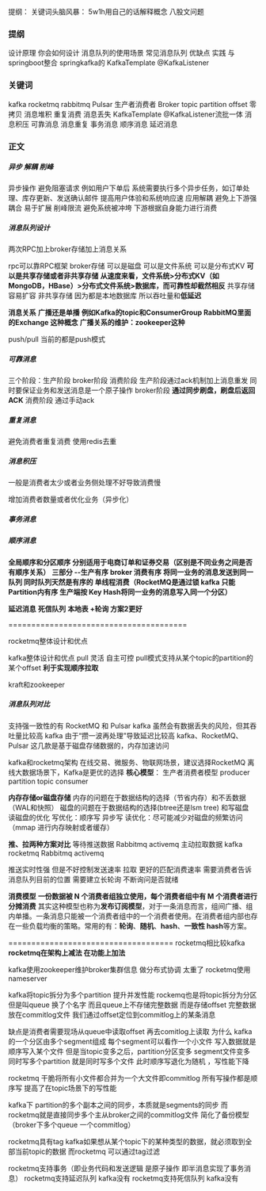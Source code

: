 
提纲：
关键词头脑风暴：
5w1h用自己的话解释概念
八股文问题

### 提纲
设计原理 你会如何设计
消息队列的使用场景
常见消息队列 优缺点
实践 与springboot整合 springkafka的 KafkaTemplate @KafkaListener

### 关键词
kafka rocketmq  rabbitmq  Pulsar
生产者消费者 Broker topic partition offset
零拷贝 
消息堆积 重复消费 消息丢失
KafkaTemplate @KafkaListener
​流批一体
消息积压 可靠消息 消息重复 事务消息 顺序消息 延迟消息

### 正文
##### 异步 解耦 削峰

异步操作 避免阻塞请求  例如用户下单后 系统需要执行多个异步任务，如订单处理、库存更新、发送确认邮件 提高用户体验和系统响应速
应用解耦 避免上下游强耦合 易于扩展
削峰限流 避免系统被冲垮 下游根据自身能力进行消费

##### 消息队列设计
两次RPC加上broker存储加上消息关系

rpc可以靠RPC框架
broker存储 可以是磁盘 可以是文件系统 可以是分布式KV **可以是共享存储或者非共享存储**
**从速度来看，文件系统>分布式KV（如MongoDB，HBase）>分布式文件系统>数据库，而可靠性却截然相反**
共享存储 容易扩容 非共享存储  因为都是本地数据库 所以吞吐量和**低延迟**

**消息关系** **广播还是单播** **例如Kafka的topic和ConsumerGroup  RabbitMQ里面的Exchange 这种概念**
**广播关系的维护：zookeeper这种**

push/pull 当前的都是push模式

##### 可靠消息
三个阶段：生产阶段 broker阶段 消费阶段
生产阶段通过ack机制加上消息重发 同时要保证业务和发送消息是一个原子操作
broker阶段 **通过同步刷盘，刷盘后返回ACK**
消费阶段 通过手动ack 
##### 重复消息
避免消费者重复消费 使用redis去重

##### 消息积压
一般是消费者太少或者业务侧处理不好导致消费慢

增加消费者数量或者优化业务（异步化）

##### 事务消息


##### **顺序消息**
**全局顺序和分区顺序 分别适用于电商订单和证券交易（区别是不同业务之间是否有顺序关系）**
**三部分 --生产有序 broker 消费有序 将同一业务的消息发送到同一队列 同时队列天然是有序的 单线程消费（RocketMQ是通过锁 kafka 只能Partition内有序 生产端按 Key Hash将同一业务的消息写入同一个分区）**

**延迟消息**
**死信队列**
**本地表 +轮询   方案2更好**

=======================================

rocketmq整体设计和优点

kafka整体设计和优点
pull 灵活 自主可控
pull模式支持从某个topic的partition的某个offset **利于实现顺序拉取**

kraft和zookeeper









##### 消息队列对比
支持强一致性的有 RocketMQ 和 Pulsar
kafka 虽然会有数据丢失的风险，但其吞吐量比较高
kafka  由于“攒一波再处理”导致延迟比较高
kafka、RocketMQ、Pulsar 这几款是基于磁盘存储数据的，内存加速访问

kafka和rocketmq架构 在线交易、微服务、物联网场景，建议选择RocketMQ 离线大数据场景下，Kafka是更优的选择
**核心模型**：
生产者消费者模型 producer partition topic consumer

**内存存储or磁盘存储**
内存的问题在于数据结构的选择（节省内存）和不丢数据 （WAL和快照）
磁盘的问题在于数据结构的选择(btree还是lsm tree) 和写磁盘 读磁盘的优化
写优化：顺序写 异步写
读优化：尽可能减少对磁盘的频繁访问（mmap 进行内存映射或者缓存）

**推、拉两种方案对比**
等待推送数据   Rabbitmq activemq
主动拉取数据   kafka rocketmq Rabbitmq activemq

推送实时性强 但是不好控制发送速率
拉取 更好的匹配消费速率  需要消费者告诉消息队列目前的位置 需要建立长轮询 不断询问是否就绪



**消费模型**
**一份数据被 N 个消费者组独立使用，每个消费者组中有 M 个消费者进行分摊消费**
其实这种模型也称为**发布订阅模型**，对于一条消息而言，组间广播、组内单播。一条消息只能被一个消费者组中的一个消费者使用。在消费者组内部也存在一些负载均衡的策略。常用的有：**轮询**、**随机**、**hash**、**一致性 hash**等方案。





====================================
rocketmq相比较kafka 
**rocketmq在架构上减法 在功能上加法**

kafka使用zookeeper维护broker集群信息 做分布式协调
太重了
rocketmq使用nameserver

kafka将topic拆分为多个partition 提升并发性能
rockemq也是将topic拆分为分区但是叫queue 换了个名字
而且queue上不存储完整数据 而是存储offset 
完整数据放在commitlog文件 我们通过offset定位到commitlog上的某条消息

缺点是消费者需要现场从queue中读取offset 再去comitlog上读取
为什么
kafka的一个分区由多个segment组成 每个segment可以看作一个小文件
写入数据就是顺序写入某个文件
但是当topic变多之后，partition分区变多 segment文件变多
同时写多个partition 就是同时写多个文件 此时顺序写退化为随机 ，写性能下降

rocketmq 干脆将所有小文件都合并为一个大文件即commitlog 
所有写操作都是顺序写 提高了在topic场景下的写性能

kafka下 partition的多个副本之间的同步，本质就是segments的同步
而rocketmq就是直接同步多个主从broker之间的commitlog文件 简化了备份模型
（broker下多个queue  一个commitlog）

rocketmq具有tag
kafka如果想从某个topic下的某种类型的数据，就必须取到全部当前topic的数据
而rocketmq 可以通过tag过滤

rocketmq支持事务（即业务代码和发送逻辑 是原子操作 即半消息实现了事务消息）
rocketmq支持延迟队列 kafka没有
rocketmq支持死信队列 kafka没有